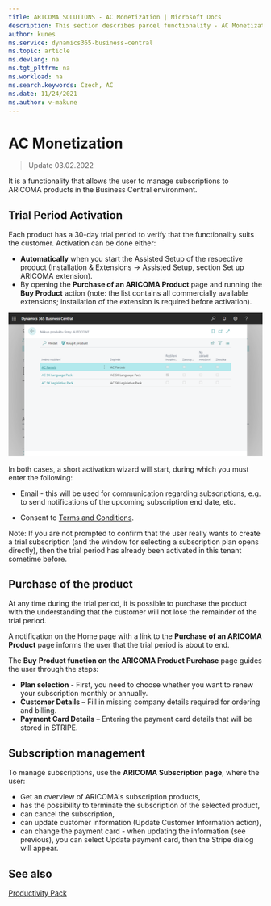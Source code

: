 ```yaml
---
title: ARICOMA SOLUTIONS - AC Monetization | Microsoft Docs
description: This section describes parcel functionality - AC Monetization
author: kunes
ms.service: dynamics365-business-central
ms.topic: article
ms.devlang: na
ms.tgt_pltfrm: na
ms.workload: na
ms.search.keywords: Czech, AC
ms.date: 11/24/2021
ms.author: v-makune
---
```



# AC Monetization
> Update 03.02.2022

It is a functionality that allows the user to manage subscriptions to ARICOMA products in the Business Central environment.

## Trial Period Activation

Each product has a 30-day trial period to verify that the functionality suits the customer. Activation can be done either:

- **Automatically** when you start the Assisted Setup of the respective product (Installation & Extensions -> Assisted Setup, section Set up ARICOMA extension).
- By opening the **Purchase of an ARICOMA Product** page and running the **Buy Product** action (note: the list contains all commercially available extensions; installation of the extension is required before activation).

![Purchase of an ARICOMA product ](media/monetization.png)

In both cases, a short activation wizard will start, during which you must enter the following:

- Email - this will be used for communication regarding subscriptions, e.g. to send notifications of the upcoming subscription end date, etc.

- Consent to [Terms and Conditions](https://www.autocont.cz/podnikove-aplikace/PAS-predplatne-podminky).

Note: If you are not prompted to confirm that the user really wants to create a trial subscription (and the window for selecting a subscription plan opens directly), then the trial period has already been activated in this tenant sometime before.

## Purchase of the product

At any time during the trial period, it is possible to purchase the product with the understanding that the customer will not lose the remainder of the trial period.

A notification on the Home page with a link to the **Purchase of an ARICOMA Product** page informs the user that the trial period is about to end.

The **Buy** **Product function on the ARICOMA Product Purchase** page guides the user through the steps:

- **Plan selection** - First, you need to choose whether you want to renew your subscription monthly or annually.
- **Customer Details** – Fill in missing company details required for ordering and billing.
- **Payment Card Details** – Entering the payment card details that will be stored in STRIPE.

## Subscription management

To manage subscriptions, use the **ARICOMA Subscription page**, where the user:

- Get an overview of ARICOMA's subscription products,
- has the possibility to terminate the subscription of the selected product,
- can cancel the subscription,
- can update customer information (Update Customer Information action),
- can change the payment card - when updating the information (see previous), you can select Update payment card, then the Stripe dialog will appear.


## See also

[Productivity Pack](productivity-pack.md)